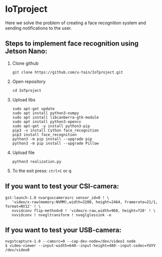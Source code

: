 # IoTproject
Here we solve the problem of creating a face recognition system and sending notifications to the user.
## Steps to implement face recognition using Jetson Nano:
1. Clone github
   ```
   git clone https://github.com/u-tain/IoTproject.git
   ```
2. Open repository 
   ```
   cd IoTproject
   ```
3. Upload libs
   ```
   sudo apt-get update
   sudo apt install python3-numpy
   sudo apt install libcanberra-gtk-module
   sudo apt install python3-opencv
   sudo apt-get -y install python3-pip
   pip3 -v install Cython face_recognition
   pip3 install face_recognition
   python3 -m pip install --upgrade pip
   python3 -m pip install --upgrade Pillow
   ```
4. Upload file
   ```
   python3 realization.py
5. To the exit press: ```ctrl+C``` or q
## If you want to test your CSI-camera:
```
gst-launch-1.0 nvarguscamerasrc sensor_id=0 ! \
   'video/x-raw(memory:NVMM),width=3280, height=2464, framerate=21/1, format=NV12' ! \
   nvvidconv flip-method=0 ! 'video/x-raw,width=960, height=720' ! \
   nvvidconv ! nvegltransform ! nveglglessink -e
```
## If you want to test your USB-camera:
```
nvgstcapture-1.0 --camsrc=0 --cap-dev-node=/dev/video1 node
$ video-viewer --input-width=640--input-height=480--input-codec=YUYV /dev/video0

```

